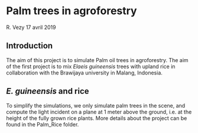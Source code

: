 Palm trees in agroforestry
================
R. Vezy
17 avril 2019

## Introduction

The aim of this project is to simulate Palm oil trees in agroforestry.
The aim of the first project is to mix *Elaeis guineensis* trees with
upland rice in collaboration with the Brawijaya university in Malang,
Indonesia.

## *E. guineensis* and rice

To simplify the simulations, we only simulate palm trees in the scene,
and compute the light incident on a plane at 1 meter above the ground,
i.e. at the height of the fully grown rice plants. More details about
the project can be found in the Palm\_Rice folder.
